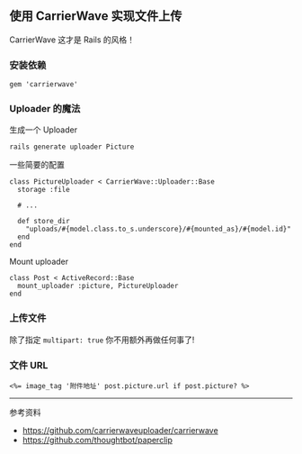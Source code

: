 使用 CarrierWave 实现文件上传
-----------------------------

CarrierWave 这才是 Rails 的风格！

### 安装依赖

    gem 'carrierwave'

### Uploader 的魔法

生成一个 Uploader

    rails generate uploader Picture

一些简要的配置

    class PictureUploader < CarrierWave::Uploader::Base
      storage :file

      # ...

      def store_dir
        "uploads/#{model.class.to_s.underscore}/#{mounted_as}/#{model.id}"
      end
    end

Mount uploader

    class Post < ActiveRecord::Base
      mount_uploader :picture, PictureUploader
    end

### 上传文件

除了指定 `multipart: true` 你不用额外再做任何事了!

### 文件 URL

    <%= image_tag '附件地址' post.picture.url if post.picture? %>

----

参考资料

- https://github.com/carrierwaveuploader/carrierwave
- https://github.com/thoughtbot/paperclip
